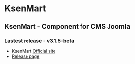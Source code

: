 KsenMart
========

## KsenMart - Component for CMS Joomla 

### Lastest release - [v3.1.5-beta](https://github.com/ldmco/KsenMart/releases/tag/3.1.5-beta)

 * KsenMart [Official site](http://ksenmart.ru/)
 * [Release page](https://github.com/ldmco/KsenMart/releases)
